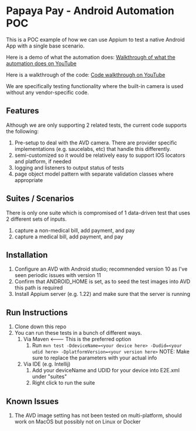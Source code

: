 # Papaya Pay - Android Automation POC
This is a POC example of how we can use Appium to test a native Android App with a single base scenario.

Here is a demo of what the automation does:
[Walkthrough of what the automation does on YouTube](https://youtu.be/siuKTzFqmQE)

Here is a walkthrough of the code:
[Code walkthrough on YouTube](https://youtu.be/_99vcukfI9E)

We are specifically testing functionality where the built-in camera is used without any vendor-specific code.

## Features
Although we are only supporting 2 related tests, the current code supports the following:
1. Pre-setup to deal with the AVD camera. There are provider specific implementations (e.g. saucelabs, etc) that handle this differently.
2. semi-customized so it would be relatively easy to support IOS locators and platform, if needed
3. logging and listeners to output status of tests
4. page object model pattern with separate validation classes where appropriate

## Suites / Scenarios
There is only one suite which is compromised of 1 data-driven test that uses 2 different sets of inputs.
1. capture a non-medical bill, add payment, and pay
2. capture a medical bill, add payment, and pay

## Installation
1. Configure an AVD with Android studio; recommended version 10 as I've seen periodic issues with version 11
2. Confirm that ANDROID_HOME is set, as to seed the test images into AVD this path is required
3. Install Appium server (e.g. 1.22) and make sure that the server is running

## Run Instructions
1. Clone down this repo
2. You can run these tests in a bunch of different ways.
   1. Via Maven <--- This is the preferred option
      1. Run `mvn test -DdeviceName=<your device here> -Dudid=<your udid here> -DplatformVersion=<your version here>`
         NOTE: Make sure to replace the parameters with your actual info
   2. Via IDE (e.g. Intellij)
      1. Add your deviceName and UDID for your device into E2E.xml under "suites"
      2. Right click to run the suite

## Known Issues
1. The AVD image setting has not been tested on multi-platform, should work on MacOS but possibly not on Linux or Docker
